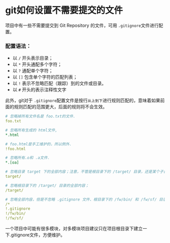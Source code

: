 # git如何设置不需要提交的文件

项目中有一些不需要提交到 Git Repository 的文件，可用 `.gitignore`文件进行配置。  

### 配置语法：  
- 以 `/` 开头表示目录；
- 以 `*` 开头通配多个字符；
- 以 `?` 通配单个字符；
- 以 `[]` 包含单个字符的匹配列表；
- 以 `!` 表示不忽略匹配（跟踪）到的文件或目录。
- 以 `#` 开头的表示注释性文字

此外，git对于 `.gitignore`配置文件是按行`从上到下`进行规则匹配的，意味着如果前面的规则匹配的范围更大，后面的规则将不会生效。

```yml
# 忽略掉所有文件名是 foo.txt的文件.
foo.txt

# 忽略所有生成的 html文件,
*.html

# foo.html是手工维护的，所以例外.
!foo.html

# 忽略所有.o和 .a文件.
*.[oa]

# 忽略目录 target 下的全部内容；注意，不管是根目录下的 /target/ 目录，还是某个子目录 /child/target/ 目录，都会被忽略；
target/

# 忽略根目录下的 /target/ 目录的全部内容；
/target/

# 忽略全部内容，但是不忽略 .gitignore 文件、根目录下的 /fw/bin/ 和 /fw/sf/ 目录；
/*
!.gitignore
!/fw/bin/
!/fw/sf/
```

一个项目中可能有很多模块，对多模块项目建议只在项目根目录下建立一下.gitignore文件，方便维护。